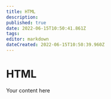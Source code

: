 ```yaml
---
title: HTML
description: 
published: true
date: 2022-06-15T10:50:41.861Z
tags: 
editor: markdown
dateCreated: 2022-06-15T10:50:39.960Z
---
```


# HTML
Your content here
